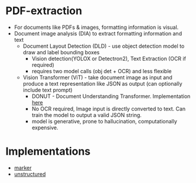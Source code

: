 # PDF-extraction

  - For documents like PDFs & images, formatting information is visual.
  - Document image analysis (DIA) to extract formatting information and text
    - Document Layout Detection (DLD) - use object detection model to draw and label bounding boxes
      - Vision detection(YOLOX or Detectron2), Text Extraction (OCR if required)
      - requires two model calls (obj det + OCR) and less flexible   
    - Vision Transformer (ViT) - take document image as input and produce a text representation like JSON as output (can optionally include text prompt)
      - DONUT - Document Understanding Transformer. Implementation [here](https://github.com/clovaai/donut)
      - No OCR required, Image input is directly converted to text. Can train the model to output a valid JSON string.
      - model is generative, prone to hallucination, computationally expensive.

# Implementations
  - [marker](https://github.com/VikParuchuri/marker)
  - [unstructured](https://github.com/Unstructured-IO/unstructured)
    
